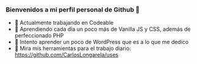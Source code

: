 ### Bienvenidos a mi perfil personal de Github 👋

- 🔭 Actualmente trabajando en Codeable
- 🌱 Aprendiendo cada día un poco más de Vanilla JS y CSS, además de perfeccionado PHP
- 👯 Intento aprender un poco de WordPress que es a lo que me dedico
- 💬 Mira mis herramientas para el trabajo diario: https://github.com/CarlosLongarela/uses
